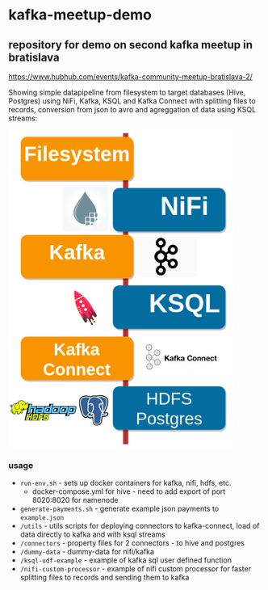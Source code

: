 # kafka-meetup-demo

## repository for demo on second kafka meetup in bratislava
https://www.hubhub.com/events/kafka-community-meetup-bratislava-2/

Showing simple datapipeline from filesystem to target databases (Hive, Postgres) using NiFi, Kafka, KSQL and Kafka Connect with splitting files to records, conversion from json to avro and agreggation of data using KSQL streams:

![datapipeline](datapipeline.png)

### usage

- `run-env.sh` - sets up docker containers for kafka, nifi, hdfs, etc.
  - docker-compose.yml for hive - need to add export of port 8020:8020 for namenode
- `generate-payments.sh` - generate example json payments to `example.json`
- `/utils` - utils scripts for deploying connectors to kafka-connect, load of data directly to kafka and with ksql streams 
- `/connectors` - property files for 2 connectors - to hive and postgres
- `/dummy-data` - dummy-data for nifi/kafka
- `/ksql-udf-example` - example of kafka sql user defined function
- `/nifi-custom-processor` - example of nifi custom processor for faster splitting files to records and sending them to kafka 
